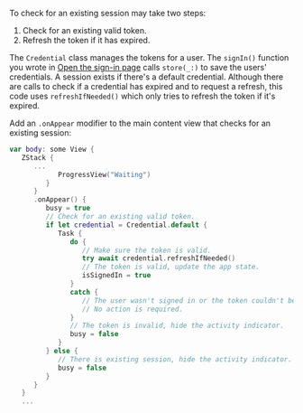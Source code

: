 To check for an existing session may take two steps:

1. Check for an existing valid token.
1. Refresh the token if it has expired.

The `Credential` class manages the tokens for a user. The `signIn()` function you wrote in [Open the sign-in page](#open-the-sign-in-page) calls `store(_:)` to save the users' credentials. A session exists if there's a default credential. Although there are calls to check if a credential has expired and to request a refresh, this code uses `refreshIfNeeded()` which only tries to refresh the token if it's expired.

Add an `.onAppear` modifier to the main content view that checks for an existing session:

```swift
var body: some View {
   ZStack {
      ...
            ProgressView("Waiting")
         }
      }
      .onAppear() {
         busy = true
         // Check for an existing valid token.
         if let credential = Credential.default {
            Task {
               do {
                  // Make sure the token is valid.
                  try await credential.refreshIfNeeded()
                  // The token is valid, update the app state.
                  isSignedIn = true
               }
               catch {
                  // The user wasn't signed in or the token couldn't be refreshed.
                  // No action is required.
               }
               // The token is invalid, hide the activity indicator.
               busy = false
            }
         } else {
            // There is existing session, hide the activity indicator.
            busy = false
         }
      }
   }
   ...
```
